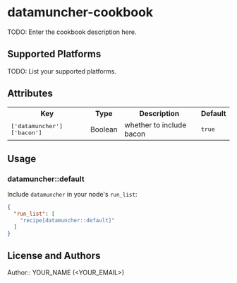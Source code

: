 # datamuncher-cookbook

TODO: Enter the cookbook description here.

## Supported Platforms

TODO: List your supported platforms.

## Attributes

<table>
  <tr>
    <th>Key</th>
    <th>Type</th>
    <th>Description</th>
    <th>Default</th>
  </tr>
  <tr>
    <td><tt>['datamuncher']['bacon']</tt></td>
    <td>Boolean</td>
    <td>whether to include bacon</td>
    <td><tt>true</tt></td>
  </tr>
</table>

## Usage

### datamuncher::default

Include `datamuncher` in your node's `run_list`:

```json
{
  "run_list": [
    "recipe[datamuncher::default]"
  ]
}
```

## License and Authors

Author:: YOUR_NAME (<YOUR_EMAIL>)
